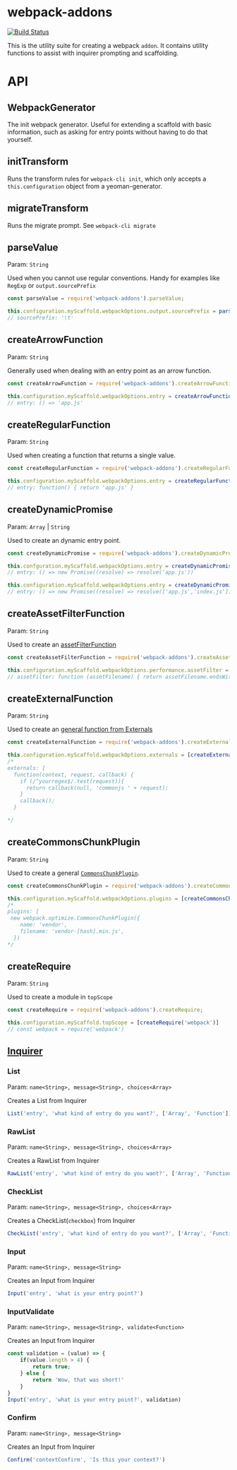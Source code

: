 # webpack-addons

[![Build Status](https://travis-ci.org/webpack-contrib/webpack-addons.svg?branch=master)](https://travis-ci.org/webpack-contrib/webpack-addons)

This is the utility suite for creating a webpack `addon`. It contains utility functions to assist with inquirer prompting and scaffolding.

# API

## WebpackGenerator

The init webpack generator. Useful for extending a scaffold with basic information, such as asking for entry points without having to do that yourself.

## initTransform

Runs the transform rules for `webpack-cli init`, which only accepts a `this.configuration` object from a yeoman-generator.

## migrateTransform

Runs the migrate prompt. See `webpack-cli migrate`

## parseValue  

Param: `String`

Used when you cannot use regular conventions. Handy for examples like `RegExp` or `output.sourcePrefix`

```js
const parseValue = require('webpack-addons').parseValue;

this.configuration.myScaffold.webpackOptions.output.sourcePrefix = parseValue('\t')
// sourcePrefix: '\t'
```
## createArrowFunction

Param: `String`

Generally used when dealing with an entry point as an arrow function.

```js
const createArrowFunction = require('webpack-addons').createArrowFunction;

this.configuration.myScaffold.webpackOptions.entry = createArrowFunction('app.js')
// entry: () => 'app.js'
```

## createRegularFunction

Param: `String`

Used when creating a function that returns a single value.
```js
const createRegularFunction = require('webpack-addons').createRegularFunction;

this.configuration.myScaffold.webpackOptions.entry = createRegularFunction('app.js')
// entry: function() { return 'app.js' }
```
## createDynamicPromise

Param: `Array` | `String`

Used to create an dynamic entry point.

```js
const createDynamicPromise = require('webpack-addons').createDynamicPromise;

this.confguration.myScaffold.webpackOptions.entry = createDynamicPromise('app.js')
// entry: () => new Promise((resolve) => resolve('app.js'))

this.configuration.myScaffold.webpackOptions.entry = createDynamicPromise(['app.js', 'index.js'])
// entry: () => new Promise((resolve) => resolve(['app.js','index.js']))
```

## createAssetFilterFunction

Param: `String`

Used to create an [assetFilterFunction](https://webpack.js.org/configuration/performance/#performance-assetfilter)

```js
const createAssetFilterFunction = require('webpack-addons').createAssetFilterFunction;

this.configuration.myScaffold.webpackOptions.performance.assetFilter = createAssetFilterFunction('js')
// assetFilter: function (assetFilename) { return assetFilename.endsWith('.js'); }
```

## createExternalFunction

Param: `String`

Used to create an [general function from Externals](https://webpack.js.org/configuration/externals/#function)

```js
const createExternalFunction = require('webpack-addons').createExternalFunction;

this.configuration.myScaffold.webpackOptions.externals = [createExternalFunction('^yourregex$')]
/*
externals: [
  function(context, request, callback) {
    if (/^yourregex$/.test(request)){
      return callback(null, 'commonjs ' + request);
    }
    callback();
  }

*/
```
## createCommonsChunkPlugin

Param: `String`

Used to create a general [`CommonsChunkPlugin`](https://webpack.js.org/plugins/commons-chunk-plugin/).

```js
const createCommonsChunkPlugin = require('webpack-addons').createCommonsChunkPlugin;

this.configuration.myScaffold.webpackOptions.plugins = [createCommonsChunkPlugin('vendor')]
/*
plugins: [
 new webpack.optimize.CommonsChunkPlugin({
    name: 'vendor',
    filename: 'vendor-[hash].min.js',
  })
*/
```

## createRequire

Param: `String`

Used to create a module in `topScope`

```js
const createRequire = require('webpack-addons').createRequire;

this.configuration.myScaffold.topScope = [createRequire('webpack')]
// const webpack = require('webpack')
```

## [Inquirer](https://github.com/SBoudrias/Inquirer.js/#prompt-types)

### List

Param: `name<String>, message<String>, choices<Array>`

Creates a List from Inquirer
```js
List('entry', 'what kind of entry do you want?', ['Array', 'Function'])
```

### RawList 

Param: `name<String>, message<String>, choices<Array>`

Creates a RawList from Inquirer
```js
RawList('entry', 'what kind of entry do you want?', ['Array', 'Function'])
```

### CheckList

Param: `name<String>, message<String>, choices<Array>`

Creates a CheckList(`checkbox`) from Inquirer
```js
CheckList('entry', 'what kind of entry do you want?', ['Array', 'Function'])
```

### Input 

Param: `name<String>, message<String>`

Creates an Input from Inquirer
```js
Input('entry', 'what is your entry point?')
```

### InputValidate

Param: `name<String>, message<String>, validate<Function>`

Creates an Input from Inquirer
```js
const validation = (value) => {
    if(value.length > 4) {
        return true;
    } else {
        return 'Wow, that was short!'
    }
}
Input('entry', 'what is your entry point?', validation)
```

### Confirm

Param: `name<String>, message<String>`

Creates an Input from Inquirer
```js
Confirm('contextConfirm', 'Is this your context?')
```
